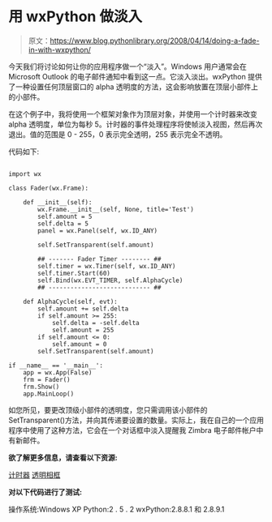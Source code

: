# 用 wxPython 做淡入

> 原文：<https://www.blog.pythonlibrary.org/2008/04/14/doing-a-fade-in-with-wxpython/>

今天我们将讨论如何让你的应用程序做一个“淡入”。Windows 用户通常会在 Microsoft Outlook 的电子邮件通知中看到这一点。它淡入淡出。wxPython 提供了一种设置任何顶层窗口的 alpha 透明度的方法，这会影响放置在顶层小部件上的小部件。

在这个例子中，我将使用一个框架对象作为顶层对象，并使用一个计时器来改变 alpha 透明度，单位为每秒 5。计时器的事件处理程序将使帧淡入视图，然后再次退出。值的范围是 0 - 255，0 表示完全透明，255 表示完全不透明。

代码如下:

```

import wx

class Fader(wx.Frame):

    def __init__(self):
        wx.Frame.__init__(self, None, title='Test')
        self.amount = 5
        self.delta = 5
        panel = wx.Panel(self, wx.ID_ANY)

        self.SetTransparent(self.amount)

        ## ------- Fader Timer -------- ##
        self.timer = wx.Timer(self, wx.ID_ANY)
        self.timer.Start(60)
        self.Bind(wx.EVT_TIMER, self.AlphaCycle)
        ## ---------------------------- ##

    def AlphaCycle(self, evt):
        self.amount += self.delta
        if self.amount >= 255:
            self.delta = -self.delta
            self.amount = 255
        if self.amount <= 0:
            self.amount = 0
        self.SetTransparent(self.amount)

if __name__ == '__main__':
    app = wx.App(False)
    frm = Fader()
    frm.Show()
    app.MainLoop()

```

如您所见，要更改顶级小部件的透明度，您只需调用该小部件的 SetTransparent()方法，并向其传递要设置的数量。实际上，我在自己的一个应用程序中使用了这种方法，它会在一个对话框中淡入提醒我 Zimbra 电子邮件帐户中有新邮件。

**欲了解更多信息，请查看以下资源:**

[计时器](http://wiki.wxpython.org/Timer)
[透明相框](http://wiki.wxpython.org/Transparent%20Frames)

**对以下代码进行了测试:**

操作系统:Windows XP
Python:2 . 5 . 2
wxPython:2.8.8.1 和 2.8.9.1